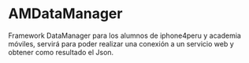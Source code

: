 # AMDataManager
Framework DataManager para los alumnos de iphone4peru y academia móviles, servirá para poder realizar una conexión a un servicio web y obtener como resultado el Json.
